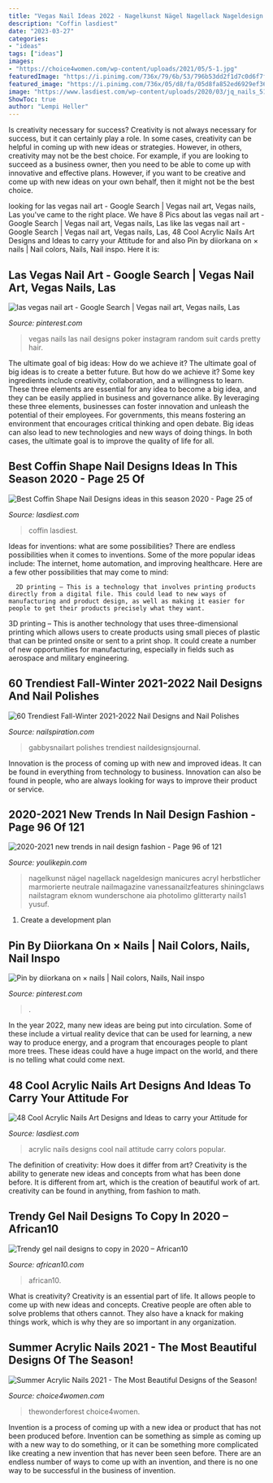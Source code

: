 ```yaml
---
title: "Vegas Nail Ideas 2022 - Nagelkunst Nägel Nagellack Nageldesign Manicures Acryl Herbstlicher Marmorierte Neutrale Nailmagazine Vanessanailzfeatures Shiningclaws Nailstagram Eknom Wunderschone Aia Photolimo Glitterarty Nails1 Yusuf"
description: "Coffin lasdiest"
date: "2023-03-27"
categories:
- "ideas"
tags: ["ideas"]
images:
- "https://choice4women.com/wp-content/uploads/2021/05/5-1.jpg"
featuredImage: "https://i.pinimg.com/736x/79/6b/53/796b53dd2f1d7c0d6f7f5b1001c7e5e0.jpg"
featured_image: "https://i.pinimg.com/736x/05/d8/fa/05d8fa852ed6929ef36b663fa9bc590d--las-vegas-nails-vegas-nails-ideas.jpg"
image: "https://www.lasdiest.com/wp-content/uploads/2020/03/jq_nails_51978540_1163255413851125_2672218107282986526_n.jpg"
ShowToc: true
author: "Lempi Heller"
---
```



Is creativity necessary for success?
Creativity is not always necessary for success, but it can certainly play a role. In some cases, creativity can be helpful in coming up with new ideas or strategies. However, in others, creativity may not be the best choice. For example, if you are looking to succeed as a business owner, then you need to be able to come up with innovative and effective plans. However, if you want to be creative and come up with new ideas on your own behalf, then it might not be the best choice.

	

		
looking for las vegas nail art - Google Search | Vegas nail art, Vegas nails, Las you've came to the right place. We have 8 Pics about las vegas nail art - Google Search | Vegas nail art, Vegas nails, Las like las vegas nail art - Google Search | Vegas nail art, Vegas nails, Las, 48 Cool Acrylic Nails Art Designs and Ideas to carry your Attitude for and also Pin by diiorkana on × nails | Nail colors, Nails, Nail inspo. Here it is:
		
    
## Las Vegas Nail Art - Google Search | Vegas Nail Art, Vegas Nails, Las

<img loading=lazy src="https://i.pinimg.com/736x/05/d8/fa/05d8fa852ed6929ef36b663fa9bc590d--las-vegas-nails-vegas-nails-ideas.jpg" onerror="this.onerror=null;this.src='https://tse3.mm.bing.net/th?id=OIP.mA34RoV0RmInwhWkgsLBIQHaHa&amp;pid=15.1';" alt="las vegas nail art - Google Search | Vegas nail art, Vegas nails, Las">

_Source: pinterest.com_

>vegas nails las nail designs poker instagram random suit cards pretty hair. 

	

The ultimate goal of big ideas: How do we achieve it?
The ultimate goal of big ideas is to create a better future. But how do we achieve it? Some key ingredients include creativity, collaboration, and a willingness to learn. These three elements are essential for any idea to become a big idea, and they can be easily applied in business and governance alike. By leveraging these three elements, businesses can foster innovation and unleash the potential of their employees. For governments, this means fostering an environment that encourages critical thinking and open debate. Big ideas can also lead to new technologies and new ways of doing things. In both cases, the ultimate goal is to improve the quality of life for all.

    
## Best Coffin Shape Nail Designs Ideas In This Season 2020 - Page 25 Of

<img loading=lazy src="https://www.lasdiest.com/wp-content/uploads/2020/03/jq_nails_51978540_1163255413851125_2672218107282986526_n.jpg" onerror="this.onerror=null;this.src='https://tse2.mm.bing.net/th?id=OIP.Kvp9cpNYM83lM0IbNa5nWwHaMY&amp;pid=15.1';" alt="Best Coffin Shape Nail Designs ideas in this season 2020 - Page 25 of">

_Source: lasdiest.com_

>coffin lasdiest. 

	

Ideas for inventions: what are some possibilities?
There are endless possibilities when it comes to inventions. Some of the more popular ideas include:
The internet, home automation, and improving healthcare. Here are a few other possibilities that may come to mind: 

      2D printing – This is a technology that involves printing products directly from a digital file. This could lead to new ways of manufacturing and product design, as well as making it easier for people to get their products precisely what they want.
3D printing – This is another technology that uses three-dimensional printing which allows users to create products using small pieces of plastic that can be printed onsite or sent to a print shop. It could create a number of new opportunities for manufacturing, especially in fields such as aerospace and military engineering.

    
## 60 Trendiest Fall-Winter 2021-2022 Nail Designs And Nail Polishes

<img loading=lazy src="http://nailspiration.com/wp-content/uploads/2017/09/sweater-weather-nail-design-fall-gabbysnailart-300x300.jpg" onerror="this.onerror=null;this.src='https://tse2.mm.bing.net/th?id=OIP.cP-O5cfcss3QP0Txj4wH2AAAAA&amp;pid=15.1';" alt="60 Trendiest Fall-Winter 2021-2022 Nail Designs and Nail Polishes">

_Source: nailspiration.com_

>gabbysnailart polishes trendiest naildesignsjournal. 

	

Innovation is the process of coming up with new and improved ideas. It can be found in everything from technology to business. Innovation can also be found in people, who are always looking for ways to improve their product or service.

    
## 2020-2021 New Trends In Nail Design Fashion - Page 96 Of 121

<img loading=lazy src="https://youlikepin.com/img/nail/20200321/97.jpg" onerror="this.onerror=null;this.src='https://tse4.mm.bing.net/th?id=OIP.__UIjU8NP9lUZug3LhBwwwHaHa&amp;pid=15.1';" alt="2020-2021 new trends in nail design fashion - Page 96 of 121">

_Source: youlikepin.com_

>nagelkunst nägel nagellack nageldesign manicures acryl herbstlicher marmorierte neutrale nailmagazine vanessanailzfeatures shiningclaws nailstagram eknom wunderschone aia photolimo glitterarty nails1 yusuf. 

	

1. Create a development plan 

    
## Pin By Diiorkana On × Nails | Nail Colors, Nails, Nail Inspo

<img loading=lazy src="https://i.pinimg.com/736x/79/6b/53/796b53dd2f1d7c0d6f7f5b1001c7e5e0.jpg" onerror="this.onerror=null;this.src='https://tse4.mm.bing.net/th?id=OIP.1vVKfAXnjfJ9txOzDbSP6gHaI8&amp;pid=15.1';" alt="Pin by diiorkana on × nails | Nail colors, Nails, Nail inspo">

_Source: pinterest.com_

>. 

	

In the year 2022, many new ideas are being put into circulation. Some of these include a virtual reality device that can be used for learning, a new way to produce energy, and a program that encourages people to plant more trees. These ideas could have a huge impact on the world, and there is no telling what could come next.

    
## 48 Cool Acrylic Nails Art Designs And Ideas To Carry Your Attitude For

<img loading=lazy src="https://www.lasdiest.com/wp-content/uploads/2019/01/thenaillife_49793925_165541901080503_4986622605203682816_n-e1547687294891.jpg" onerror="this.onerror=null;this.src='https://tse2.mm.bing.net/th?id=OIP.o5nBRgwewdXP8tNN2wGiMAHaNE&amp;pid=15.1';" alt="48 Cool Acrylic Nails Art Designs and Ideas to carry your Attitude for">

_Source: lasdiest.com_

>acrylic nails designs cool nail attitude carry colors popular. 

	

The definition of creativity: How does it differ from art?
Creativity is the ability to generate new ideas and concepts from what has been done before. It is different from art, which is the creation of beautiful work of art. creativity can be found in anything, from fashion to math.

    
## Trendy Gel Nail Designs To Copy In 2020 – African10

<img loading=lazy src="https://african10.com/wp-content/uploads/2020/02/23-best-gel-nail-designs-to-copy-in-2019_5ceb626f34ff3.jpeg" onerror="this.onerror=null;this.src='https://tse4.mm.bing.net/th?id=OIP.kuY1kKe9-8PXjR3Fbqr5CQHaHJ&amp;pid=15.1';" alt="Trendy gel nail designs to copy in 2020 – African10">

_Source: african10.com_

>african10. 

	

What is creativity?
Creativity is an essential part of life. It allows people to come up with new ideas and concepts. Creative people are often able to solve problems that others cannot. They also have a knack for making things work, which is why they are so important in any organization.

    
## Summer Acrylic Nails 2021 - The Most Beautiful Designs Of The Season!

<img loading=lazy src="https://choice4women.com/wp-content/uploads/2021/05/5-1.jpg" onerror="this.onerror=null;this.src='https://tse1.mm.bing.net/th?id=OIP.2CT5ypmdJtW5Lp5rG-QhqwHaLH&amp;pid=15.1';" alt="Summer Acrylic Nails 2021 - The Most Beautiful Designs of the Season!">

_Source: choice4women.com_

>thewonderforest choice4women. 

	

Invention is a process of coming up with a new idea or product that has not been produced before. Invention can be something as simple as coming up with a new way to do something, or it can be something more complicated like creating a new invention that has never been seen before. There are an endless number of ways to come up with an invention, and there is no one way to be successful in the business of invention.

